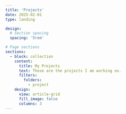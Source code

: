 ```yaml
---
title: 'Projects'
date: 2025-02-01
type: landing

design:
  # Section spacing
  spacing: '5rem'

# Page sections
sections:
  - block: collection
    content:
      title: My Projects
      text: These are the projects I am working on.
      filters:
        folders:
          - project
    design:
      view: article-grid
      fill_image: false
      columns: 3
---
```

